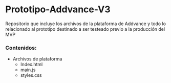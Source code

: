 # Prototipo-Addvance-V3
Repositorio que incluye los archivos de la plataforma de Addvance y todo lo relacionado al prototipo destinado a ser testeado previo a la producción del MVP

### Contenidos:
- Archivos de plataforma
    - Index.html
    - main.js
    - styles.css
